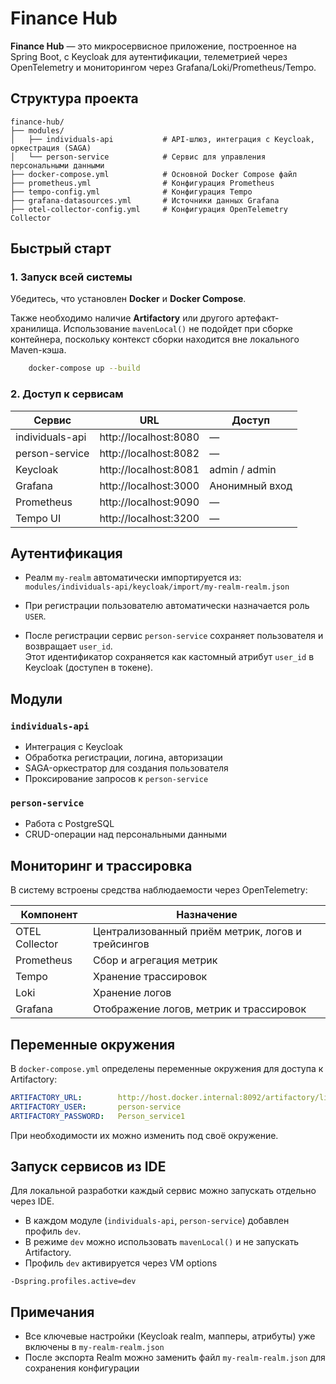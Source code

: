 # Finance Hub

**Finance Hub** — это микросервисное приложение, построенное на Spring Boot, с Keycloak для аутентификации, телеметрией через OpenTelemetry и мониторингом через Grafana/Loki/Prometheus/Tempo.

## Структура проекта

```
finance-hub/
├── modules/
│   ├── individuals-api           # API-шлюз, интеграция с Keycloak, оркестрация (SAGA)
│   └── person-service            # Сервис для управления персональными данными
├── docker-compose.yml            # Основной Docker Compose файл
├── prometheus.yml                # Конфигурация Prometheus
├── tempo-config.yml              # Конфигурация Tempo
├── grafana-datasources.yml       # Источники данных Grafana
├── otel-collector-config.yml     # Конфигурация OpenTelemetry Collector
```

## Быстрый старт

### 1. Запуск всей системы

Убедитесь, что установлен **Docker** и **Docker Compose**.

Также необходимо наличие **Artifactory** или другого артефакт-хранилища. Использование `mavenLocal()` не подойдет при сборке контейнера, поскольку контекст сборки находится вне локального Maven-кэша.

```bash
    docker-compose up --build
```

### 2. Доступ к сервисам

| Сервис           | URL                    | Доступ               |
|------------------|------------------------|----------------------|
| individuals-api  | http://localhost:8080  | —                    |
| person-service   | http://localhost:8082  | —                    |
| Keycloak         | http://localhost:8081  | admin / admin        |
| Grafana          | http://localhost:3000  | Анонимный вход       |
| Prometheus       | http://localhost:9090  | —                    |
| Tempo UI         | http://localhost:3200  | —                    |


## Аутентификация
- Реалм `my-realm` автоматически импортируется из:  
  `modules/individuals-api/keycloak/import/my-realm-realm.json`

- При регистрации пользователю автоматически назначается роль `USER`.

- После регистрации сервис `person-service` сохраняет пользователя и возвращает `user_id`.  
  Этот идентификатор сохраняется как кастомный атрибут `user_id` в Keycloak (доступен в токене).

## Модули

### `individuals-api`

- Интеграция с Keycloak
- Обработка регистрации, логина, авторизации
- SAGA-оркестратор для создания пользователя
- Проксирование запросов к `person-service`

### `person-service`

- Работа с PostgreSQL
- CRUD-операции над персональными данными

## Мониторинг и трассировка

В систему встроены средства наблюдаемости через OpenTelemetry:

| Компонент      | Назначение                                        |
|----------------|---------------------------------------------------|
| OTEL Collector | Централизованный приём метрик, логов и трейсингов |
| Prometheus     | Сбор и агрегация метрик                           |
| Tempo          | Хранение трассировок                              |
| Loki           | Хранение логов                                    |
| Grafana        | Отображение логов, метрик и трассировок           |

## Переменные окружения

В `docker-compose.yml` определены переменные окружения для доступа к Artifactory:

```yaml
ARTIFACTORY_URL:        http://host.docker.internal:8092/artifactory/libs-release-local/
ARTIFACTORY_USER:       person-service
ARTIFACTORY_PASSWORD:   Person_service1
```

При необходимости их можно изменить под своё окружение.

## Запуск сервисов из IDE

Для локальной разработки каждый сервис можно запускать отдельно через IDE.

- В каждом модуле (`individuals-api`, `person-service`) добавлен профиль `dev`.
- В режиме `dev` можно использовать `mavenLocal()` и не запускать Artifactory.
- Профиль `dev` активируется через VM options

```
-Dspring.profiles.active=dev
```

## Примечания

- Все ключевые настройки (Keycloak realm, мапперы, атрибуты) уже включены в `my-realm-realm.json`
- После экспорта Realm можно заменить файл `my-realm-realm.json` для сохранения конфигурации